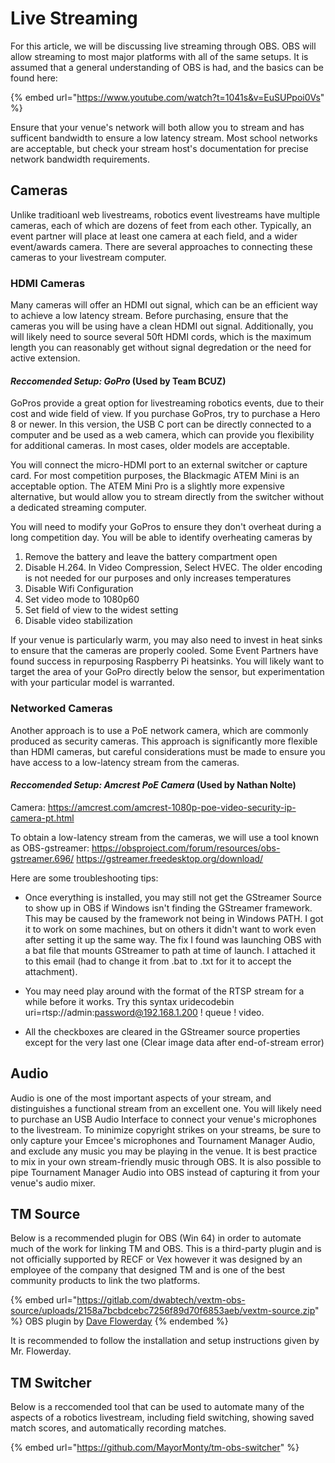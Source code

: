 # Live Streaming

For this article, we will be discussing live streaming through OBS. OBS will allow streaming to most major platforms with all of the same setups. It is assumed that a general understanding of OBS is had, and the basics can be found here:

{% embed url="https://www.youtube.com/watch?t=1041s&v=EuSUPpoi0Vs" %}

Ensure that your venue's network will both allow you to stream and has sufficent bandwidth to ensure a low latency stream. Most school networks are acceptable, but check your stream host's documentation for precise network bandwidth requirements.


## Cameras
Unlike traditioanl web livestreams, robotics event livestreams have multiple cameras, each of which are dozens of feet from each other. Typically, an event partner will place at least one camera at each field, and a wider event/awards camera. There are several approaches to connecting these cameras to your livestream computer.

### HDMI Cameras
Many cameras will offer an HDMI out signal, which can be an efficient way to achieve a low latency stream. Before purchasing, ensure that the cameras you will be using have a clean HDMI out signal. Additionally, you will likely need to source several 50ft HDMI cords, which is the maximum length you can reasonably get without signal degredation or the need for active extension.

#### _Reccomended Setup: GoPro_ (Used by Team BCUZ)
GoPros provide a great option for livestreaming robotics events, due to their cost and wide field of view. If you purchase GoPros, try to purchase a Hero 8 or newer. In this version, the USB C port can be directly connected to a computer and be used as a web camera, which can provide you flexibility for additional cameras. In most cases, older models are acceptable.

You will connect the micro-HDMI port to an external switcher or capture card. For most competition purposes, the Blackmagic ATEM Mini is an acceptable option. The ATEM Mini Pro is a slightly more expensive alternative, but would allow you to stream directly from the switcher without a dedicated streaming computer.

You will need to modify your GoPros to ensure they don't overheat during a long competition day. You will be able to identify overheating cameras by 
1. Remove the battery and leave the battery compartment open
2. Disable H.264. In Video Compression, Select HVEC. The older encoding is not needed for our purposes and only increases temperatures
3. Disable Wifi Configuration
4. Set video mode to 1080p60
5. Set field of view to the widest setting
6. Disable video stabilization

If your venue is particularly warm, you may also need to invest in heat sinks to ensure that the cameras are properly cooled. Some Event Partners have found success in repurposing Raspberry Pi heatsinks. You will likely want to target the area of your GoPro directly below the sensor, but experimentation with your particular model is warranted.

### Networked Cameras
Another approach is to use a PoE network camera, which are commonly produced as security cameras. This approach is significantly more flexible than HDMI cameras, but careful considerations must be made to ensure you have access to a low-latency stream from the cameras. 

#### _Reccomended Setup: Amcrest PoE Camera_ (Used by Nathan Nolte)
Camera: https://amcrest.com/amcrest-1080p-poe-video-security-ip-camera-pt.html

To obtain a low-latency stream from the cameras, we will use a tool known as OBS-gstreamer:
https://obsproject.com/forum/resources/obs-gstreamer.696/
https://gstreamer.freedesktop.org/download/


Here are some troubleshooting tips:

- Once everything is installed, you may still not get the GStreamer Source to show up in OBS if Windows isn't finding the GStreamer framework. This may be caused by the framework not being in Windows PATH. I got it to work on some machines, but on others it didn't want to work even after setting it up the same way. The fix I found was launching OBS with a bat file that mounts GStreamer to path at time of launch. I attached it to this email (had to change it from .bat to .txt for it to accept the attachment).

- You may need play around with the format of the RTSP stream for a while before it works. Try this syntax
uridecodebin uri=rtsp://admin:password@192.168.1.200 ! queue ! video.

- All the checkboxes are cleared in the GStreamer source properties except for the very last one (Clear image data after end-of-stream error)

## Audio
Audio is one of the most important aspects of your stream, and distinguishes a functional stream from an excellent one. You will likely need to purchase an USB Audio Interface to connect your venue's microphones to the livestream. To minimize copyright strikes on your streams, be sure to only capture your Emcee's microphones and Tournament Manager Audio, and exclude any music you may be playing in the venue. It is best practice to mix in your own stream-friendly music through OBS. It is also possible to pipe Tournament Manager Audio into OBS instead of capturing it from your venue's audio mixer.

## TM Source

Below is a recommended plugin for OBS (Win 64) in order to automate much of the work for linking TM and OBS. This is a third-party plugin and is not officially supported by RECF or Vex however it was designed by an employee of the company that designed TM and is one of the best community products to link the two platforms.&#x20;

{% embed url="https://gitlab.com/dwabtech/vextm-obs-source/uploads/2158a7bcbdcebc7256f89d70f6853aeb/vextm-source.zip" %}
OBS plugin by [Dave Flowerday](https://gitlab.com/davidf)
{% endembed %}

It is recommended to follow the installation and setup instructions given by Mr. Flowerday.&#x20;

## TM Switcher
Below is a reccomended tool that can be used to automate many of the aspects of a robotics livestream, including field switching, showing saved match scores, and automatically recording matches.

{% embed url="https://github.com/MayorMonty/tm-obs-switcher" %}
